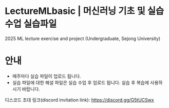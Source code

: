 # LectureMLbasic | 머신러닝 기초 및 실습 수업 실습파일
2025 ML lecture exercise and project (Undergraduate, Sejong University)

# 안내
 - 매주마다 실습 파일이 업로드 됩니다.
 - 실습 파일에 대한 해설 파일은 실습 수업 후 업로드 됩니다. 실습 후 복습에 사용하시기 바랍니다.

디스코드 초대 링크(discord invitation link): https://discord.gg/G5tUCSwx
